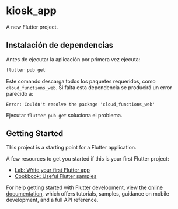 # kiosk_app

A new Flutter project.

## Instalación de dependencias

Antes de ejecutar la aplicación por primera vez ejecuta:

```bash
flutter pub get
```

Este comando descarga todos los paquetes requeridos, como `cloud_functions_web`. Si falta esta dependencia se producirá un error parecido a:

```
Error: Couldn't resolve the package 'cloud_functions_web'
```

Ejecutar `flutter pub get` soluciona el problema.

## Getting Started

This project is a starting point for a Flutter application.

A few resources to get you started if this is your first Flutter project:

- [Lab: Write your first Flutter app](https://docs.flutter.dev/get-started/codelab)
- [Cookbook: Useful Flutter samples](https://docs.flutter.dev/cookbook)

For help getting started with Flutter development, view the
[online documentation](https://docs.flutter.dev/), which offers tutorials,
samples, guidance on mobile development, and a full API reference.
